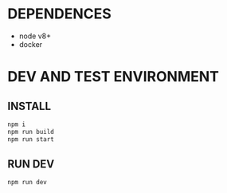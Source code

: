 # DEPENDENCES
 - node v8+
 - docker

# DEV AND TEST ENVIRONMENT

## INSTALL
```bash
npm i
npm run build
npm run start
```
## RUN DEV
```bash
npm run dev
```

